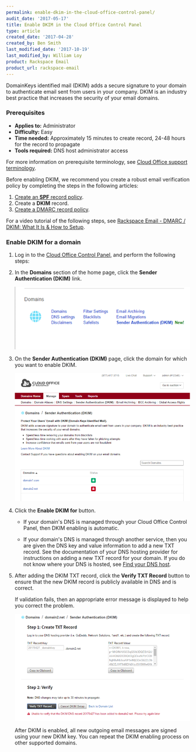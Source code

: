 ```yaml
---
permalink: enable-dkim-in-the-cloud-office-control-panel/
audit_date: '2017-05-17'
title: Enable DKIM in the Cloud Office Control Panel
type: article
created_date: '2017-04-28'
created_by: Ben Smith
last_modified_date: '2017-10-19'
last_modified_by: William Loy
product: Rackspace Email
product_url: rackspace-email
---
```


DomainKeys identified mail (DKIM) adds a secure signature to your domain to authenticate email sent from users in your company. DKIM is an industry best practice that increases the security of your email domains.

### Prerequisites

- **Applies to:** Administrator
- **Difficulty:** Easy
- **Time needed:** Approximately 15 minutes to create record, 24-48 hours for the record to propagate
- **Tools required:**  DNS host administrator access

For more information on prerequisite terminology, see [Cloud Office support terminology](/support/how-to/cloud-office-support-terminology).

Before enabling DKIM, we recommend you create a robust email verification policy by completing the steps in the following articles: 

1. [Create an **SPF** record policy](/support/how-to/create-an-spf-policy). 
2. Create a **DKIM** record. 
3. [Create a DMARC record policy](/support/how-to/create-a-dmarc-policy).

For a video tutorial of the following steps, see [Rackspace Email - DMARC / DKIM: What It Is & How to Setup](https://emailhelp.rackspace.com/l/dmarc-dkim-records-setup).

### Enable DKIM for a domain

1. Log in to the [Cloud Office Control Panel](https://cp.rackspace.com), and perform the following steps:

2. In the **Domains** section of the home page, click the **Sender Authentication (DKIM)** link.

   <img src="domain-home-page.png"/>

3. On the **Sender Authentication (DKIM)** page, click the domain for which you
want to enable DKIM.  

    <img src="domains-list.png"/>

4. Click the **Enable DKIM for** button.  

    - If your domain's DNS is managed through your Cloud Office Control Panel, then DKIM enabling is automatic.

    - If your domain's DNS is managed through another service, then you are given the DNS key and value information to add a new TXT record. See the documentation of your DNS hosting provider for instructions on adding a new TXT record for your domain. If you do not know where your DNS is hosted, see [Find your DNS host](/support/how-to/find-dns-host).



5. After adding the DKIM TXT record, click the **Verify TXT Record** button to ensure that the new DKIM record is publicly available in DNS and is correct.  

   If validation fails, then an appropriate error message is displayed to help you correct the problem.  

   <img src="domain-verify-fail.png"/>

   After DKIM is enabled, all new outgoing email messages are signed using your new DKIM key. You can repeat the DKIM enabling process on other supported domains.  
